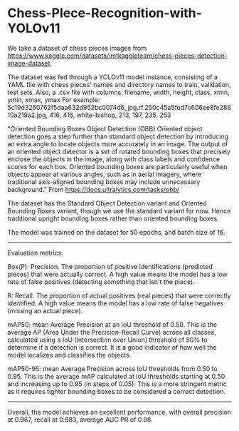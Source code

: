 # Chess-PIece-Recognition-with-YOLOv11

We take a dataset of chess pieces images from https://www.kaggle.com/datasets/imtkaggleteam/chess-pieces-detection-image-dataset.

The dataset was fed through a YOLOv11 model instance, consisting of a YAML file with chess pieces' names and directory names to train, validation, test sets.
Also, a .csv file with columns: filename,	width,	height,	class,	xmin,	ymin,	xmax,	ymax
For example: 5c19d3260762f5daa632d952bc0074d6_jpg.rf.250c45a5fed7c606ee8fe28810a219a2.jpg,	416,	416,	white-bishop,	213,	197,	235,	253

"Oriented Bounding Boxes Object Detection (OBB)
Oriented object detection goes a step further than standard object detection by introducing an extra angle to locate objects more accurately in an image.
The output of an oriented object detector is a set of rotated bounding boxes that precisely enclose the objects in the image, along with class labels and confidence scores for each box. 
Oriented bounding boxes are particularly useful when objects appear at various angles, such as in aerial imagery, where traditional axis-aligned bounding boxes may include unnecessary background."
From https://docs.ultralytics.com/tasks/obb/

The dataset has the Standard Object Detection variant and Oriented Bounding Boxes variant, though we use the standard variant for now.
Hence traditional upright bounding boxes rather than oriented bounding boxes.

The model was trained on the dataset for 50 epochs, and batch size of 16.

_______________________________________________________________________________________________________________________________________________________________________________________________________________
Evaluation metrics:

Box(P):	Precision. The proportion of positive identifications (predicted pieces) that were actually correct. A high value means the model has a low rate of false positives (detecting something that isn't the piece).

R:	Recall. The proportion of actual positives (real pieces) that were correctly identified. A high value means the model has a low rate of false negatives (missing an actual piece).

mAP50:	mean Average Precision at an IoU threshold of 0.50. This is the average AP (Area Under the Precision-Recall Curve) across all classes, calculated using a IoU (Intersection over Union) threshold of 50% to determine if a detection is correct. It is a good indicator of how well the model localizes and classifies the objects.

mAP50-95:	mean Average Precision across IoU thresholds from 0.50 to 0.95. This is the average mAP calculated at IoU thresholds starting at 0.50 and increasing up to 0.95 (in steps of 0.05). This is a more stringent metric as it requires tighter bounding boxes to be considered a correct detection.
_______________________________________________________________________________________________________________________________________________________________________________________________________________

Overall, the model achieves an excellent performance, with overall precision at 0.967, recall at 0.983, average AUC PR of 0.98.
